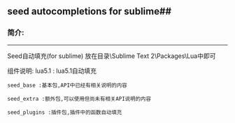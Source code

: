 ## seed autocompletions for sublime##

### 简介: ###
-----------------------
Seed自动填充(for sublime)
放在目录\Sublime Text 2\Packages\Lua中即可

组件说明:
	lua5.1 : lua5.1自动填充

	seed_base :基本包,API中已经有相关说明的内容

	seed_extra :额外包,可以使用但尚未有相关API说明的内容

	seed_plugins :插件包,插件中的函数自动填充


